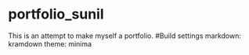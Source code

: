 # portfolio_sunil
This is an attempt to make myself a portfolio.
#Build settings
markdown: kramdown
theme: minima
